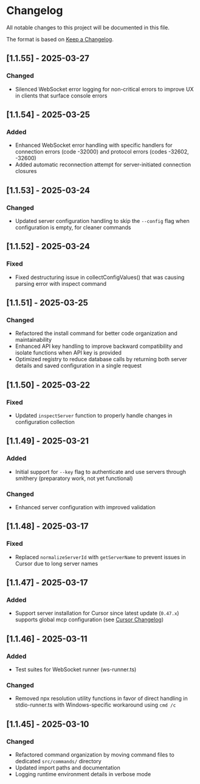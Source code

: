 # Changelog

All notable changes to this project will be documented in this file.

The format is based on [Keep a Changelog](https://keepachangelog.com/en/1.1.0/).

## [1.1.55] - 2025-03-27

### Changed
- Silenced WebSocket error logging for non-critical errors to improve UX in clients that surface console errors

## [1.1.54] - 2025-03-25

### Added
- Enhanced WebSocket error handling with specific handlers for connection errors (code -32000) and protocol errors (codes -32602, -32600)
- Added automatic reconnection attempt for server-initiated connection closures

## [1.1.53] - 2025-03-24

### Changed
- Updated server configuration handling to skip the `--config` flag when configuration is empty, for cleaner commands

## [1.1.52] - 2025-03-24

### Fixed
- Fixed destructuring issue in collectConfigValues() that was causing parsing error with inspect command

## [1.1.51] - 2025-03-25

### Changed
- Refactored the install command for better code organization and maintainability
- Enhanced API key handling to improve backward compatibility and isolate functions when API key is provided
- Optimized registry to reduce database calls by returning both server details and saved configuration in a single request

## [1.1.50] - 2025-03-22

### Fixed
- Updated `inspectServer` function to properly handle changes in configuration collection

## [1.1.49] - 2025-03-21

### Added
- Initial support for `--key` flag to authenticate and use servers through smithery (preparatory work, not yet functional)

### Changed
- Enhanced server configuration with improved validation

## [1.1.48] - 2025-03-17

### Fixed
- Replaced `normalizeServerId` with `getServerName` to prevent issues in Cursor due to long server names

## [1.1.47] - 2025-03-17

### Added
- Support server installation for Cursor since latest update (`0.47.x`) supports global mcp configuration (see [Cursor Changelog](https://www.cursor.com/changelog))

## [1.1.46] - 2025-03-11

### Added
- Test suites for WebSocket runner (ws-runner.ts)

### Changed
- Removed npx resolution utility functions in favor of direct handling in stdio-runner.ts with Windows-specific workaround using `cmd /c`

## [1.1.45] - 2025-03-10

### Changed
- Refactored command organization by moving command files to dedicated `src/commands/` directory
- Updated import paths and documentation
- Logging runtime environment details in verbose mode  